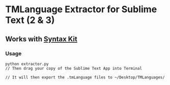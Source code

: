 # TMLanguage Extractor for Sublime Text (2 & 3)

## Works with [Syntax Kit](https://github.com/soffes/SyntaxKit)

### Usage

    python extractor.py
    // Then drag your copy of the Sublime Text App into Terminal
    
    // It will then export the .tmLanguage files to ~/Desktop/TMLanguages/